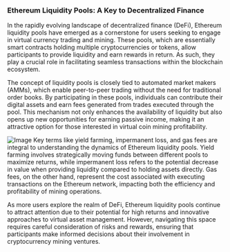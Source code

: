 ### Ethereum Liquidity Pools: A Key to Decentralized Finance

In the rapidly evolving landscape of decentralized finance (DeFi), Ethereum liquidity pools have emerged as a cornerstone for users seeking to engage in virtual currency trading and mining. These pools, which are essentially smart contracts holding multiple cryptocurrencies or tokens, allow participants to provide liquidity and earn rewards in return. As such, they play a crucial role in facilitating seamless transactions within the blockchain ecosystem.

The concept of liquidity pools is closely tied to automated market makers (AMMs), which enable peer-to-peer trading without the need for traditional order books. By participating in these pools, individuals can contribute their digital assets and earn fees generated from trades executed through the pool. This mechanism not only enhances the availability of liquidity but also opens up new opportunities for earning passive income, making it an attractive option for those interested in virtual coin mining profitability.


![Image](https://github.com/user-attachments/assets/31692037-0104-4703-abd1-696b6a7dd41b)
Key terms like yield farming, impermanent loss, and gas fees are integral to understanding the dynamics of Ethereum liquidity pools. Yield farming involves strategically moving funds between different pools to maximize returns, while impermanent loss refers to the potential decrease in value when providing liquidity compared to holding assets directly. Gas fees, on the other hand, represent the cost associated with executing transactions on the Ethereum network, impacting both the efficiency and profitability of mining operations.

As more users explore the realm of DeFi, Ethereum liquidity pools continue to attract attention due to their potential for high returns and innovative approaches to virtual asset management. However, navigating this space requires careful consideration of risks and rewards, ensuring that participants make informed decisions about their involvement in cryptocurrency mining ventures.